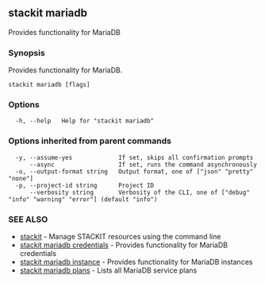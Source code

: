 ## stackit mariadb

Provides functionality for MariaDB

### Synopsis

Provides functionality for MariaDB.

```
stackit mariadb [flags]
```

### Options

```
  -h, --help   Help for "stackit mariadb"
```

### Options inherited from parent commands

```
  -y, --assume-yes             If set, skips all confirmation prompts
      --async                  If set, runs the command asynchronously
  -o, --output-format string   Output format, one of ["json" "pretty" "none"]
  -p, --project-id string      Project ID
      --verbosity string       Verbosity of the CLI, one of ["debug" "info" "warning" "error"] (default "info")
```

### SEE ALSO

* [stackit](./stackit.md)	 - Manage STACKIT resources using the command line
* [stackit mariadb credentials](./stackit_mariadb_credentials.md)	 - Provides functionality for MariaDB credentials
* [stackit mariadb instance](./stackit_mariadb_instance.md)	 - Provides functionality for MariaDB instances
* [stackit mariadb plans](./stackit_mariadb_plans.md)	 - Lists all MariaDB service plans

